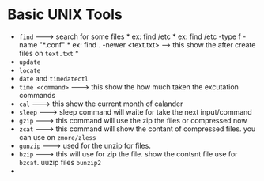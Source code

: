 # Basic UNIX Tools

* `find`    ---> search for some files 
      * ex: find /etc 
      * ex: find /etc -type f -name "*.conf"
      * ex: find . -newer <text.txt> --> this show the after create files on `text.txt`
      * 
* `update`
* `locate`
* `date` and `timedatectl`
* `time <command>`  ---> this show the how much taken the excutation commands
* `cal`     ---> this show the current month of calander 
* `sleep`   ---> sleep command will waite for take the next input/command
* `gzip`    ---> this command will use the zip the files or compressed now 
* `zcat`    ---> this command will show the contant of compressed files. you can use on `zmore/zless`
* `gunzip`    ---> used for the unzip for files.
* `bzip`      ---> this will use for zip the file. show the contsnt file use for `bzcat`. uuzip files `bunzip2`
* 